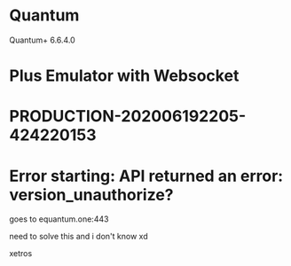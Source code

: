 # Quantum
Quantum+ 6.6.4.0

# Plus Emulator with Websocket

# PRODUCTION-202006192205-424220153

# Error starting: API returned an error: version_unauthorize?

goes to equantum.one:443

need to solve this and i don't know xd

xetros
